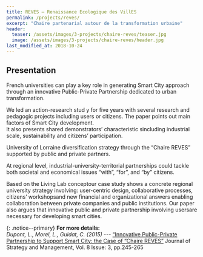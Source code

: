 ```yaml
---
title: REVES – Renaissance Ecologique des VillES
permalink: /projects/reves/
excerpt: "Chaire partenarial autour de la transformation urbaine"
header:
  teaser: /assets/images/3-projects/chaire-reves/teaser.jpg
  image: /assets/images/3-projects/chaire-reves/header.jpg
last_modified_at: 2018-10-24
---
```


## Presentation
<!-- Purpose -->
French universities can play a key role in generating Smart City approach through an innovative Public-Private Partnership dedicated to urban transformation.

<!-- Methodology -->
We  led an action-research stud y for  five  years  with  several  research  and  pedagogic projects including users or citizens. 
The  paper  points out main factors  of Smart  City  development.  
It  also  presents shared demonstrators’ characteristic sincluding industrial scale, sustainability and citizens’ participation. 
<!-- Practical implications -->
University of  Lorraine diversification strategy through  the “Chaire  REVES” supported by public and private partners. 
<!-- Social  implications -->
At  regional  level,  industrial-university-territorial  partnerships could tackle  both societal and economical issues “with”, “for”, and “by” citizens.
<!-- Originality/ Value -->
Based  on the Living  Lab conceptour  case  study  shows a concrete regional university strategy  involving: user-centric design,  collaborative processes,  citizens’  workshopsand new financial  and organizational answers enabling collaboration  between  private  companies  and public  institutions.
Our  paper  also argues  that  innovative  public  and  private  partnership involving usersare necessary for developing smart cities.


{:   .notice--primary}
**For more details:** <br>
<cite>Dupont, L., Morel, L., Guidat, C. (2015)</cite> --- [“Innovative Public-Private Partnership to Support Smart City: the Case of “Chaire REVES”](https://doi.org/10.1108/JSMA-03-2015-0027) Journal of Strategy and Management, Vol. 8 Issue: 3, pp.245-265
